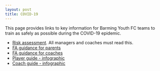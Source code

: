 ```yaml
---
layout: post
title: COVID-19
---
```


This page provides links to key information for Barming Youth FC teams to train as safely as possible during the COVID-19 epidemic.

* [Risk assessment](https://drive.google.com/file/d/1O0F8B0n5ObB6PxlDTZmWJWMqCMsqES3z/view?usp=sharing). All managers and coaches must read this.
* [FA guidance for parents](https://drive.google.com/file/d/1Ft8w3ZJ4tsB_SDSppV57A17mLle_2t86/view?usp=sharing) 
* [FA guidance for coaches](https://drive.google.com/file/d/1GdbK9lzEM1v7pnksxkZ_7xDu3kFhqz0l/view?usp=sharing)
* [Player guide - infographic](https://drive.google.com/file/d/1nZ1scj63HOFWr_gghTDrSjRf62Mq5jxm/view?usp=sharing)
* [Coach guide - infographic](https://drive.google.com/file/d/1ihVMfXF4qCaV51jzFc6PJkqhs7gPoQIx/view?usp=sharing)



